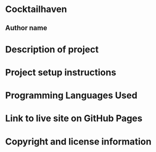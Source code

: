 # Cocktailhaven

## Author name 

# Description of project

# Project setup instructions

# Programming Languages Used

# Link to live site on GitHub Pages

# Copyright and license information
